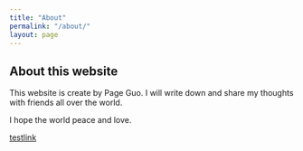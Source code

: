 ```yaml
---
title: "About"
permalink: "/about/"
layout: page
---
```


## About this website

This website is create by Page Guo. I will write down and share my thoughts with friends all over the world.

I hope the world peace and love.

[testlink](/_research/research_en.md)